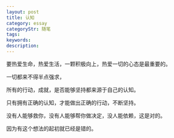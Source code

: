 ```yaml
---
layout: post
title: 认知
category: essay
categoryStr: 随笔
tags: 
keywords: 
description: 
---
```




要热爱生命，热爱生活，一颗积极向上，热爱一切的心态是最重要的。

一切都来不得半点强求，

所有的行动，成就，是否能够坚持都来源于自己的认知。

只有拥有正确的认知，才能做出正确的行动，不断坚持。

没有人能够救你，没有人能够帮你做决定，没人能依赖，这是对的。

因为有这个想法的起初就已经是错的。



